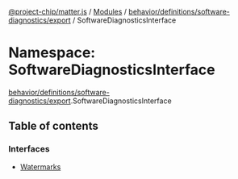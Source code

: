 [@project-chip/matter.js](../README.md) / [Modules](../modules.md) / [behavior/definitions/software-diagnostics/export](behavior_definitions_software_diagnostics_export.md) / SoftwareDiagnosticsInterface

# Namespace: SoftwareDiagnosticsInterface

[behavior/definitions/software-diagnostics/export](behavior_definitions_software_diagnostics_export.md).SoftwareDiagnosticsInterface

## Table of contents

### Interfaces

- [Watermarks](../interfaces/behavior_definitions_software_diagnostics_export.SoftwareDiagnosticsInterface.Watermarks.md)
